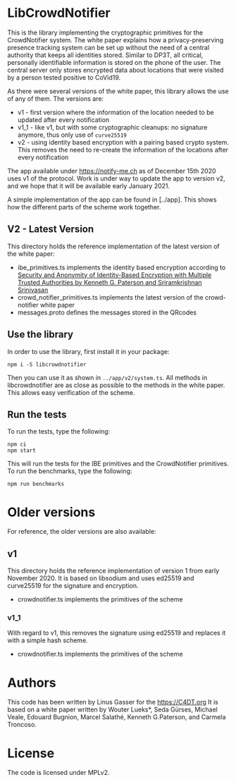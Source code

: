 # LibCrowdNotifier

This is the library implementing the cryptographic primitives for the CrowdNotifier system.
The white paper explains how a privacy-preserving presence tracking system can be set up without the need of a
 central authority that keeps all identities stored.
Similar to DP3T, all critical, personally identifiable information is stored on the phone of the user.
The central server only stores encrypted data about locations that were visited by a person tested positive to CoVid19.

As there were several versions of the white paper, this library allows the use of any of them.
The versions are:
- v1 - first version where the information of the location needed to be updated after every notification
- v1_1 - like v1, but with some cryptographic cleanups: no signature anymore, thus only use of `curve25519`
- v2 - using identity based encryption with a pairing based crypto system. This removes the need to re-create the
 information of the locations after every notification
 
The app available under https://notify-me.ch as of December 15th 2020 uses v1 of the protocol.
Work is under way to update the app to version v2, and we hope that it will be available early January 2021.

A simple implementation of the app can be found in [../app].
This shows how the different parts of the scheme work together.

## V2 - Latest Version

This directory holds the reference implementation of the latest version of the white paper:
- ibe_primitives.ts implements the identity based encryption according to [Security and Anonymity of Identity-Based
Encryption with Multiple Trusted Authorities by Kenneth G. Paterson and Sriramkrishnan
Srinivasan](http://www.isg.rhul.ac.uk/~prai175/PatersonS08.pdf)
- crowd_notifier_primitives.ts implements the latest version of the crowd-notifier white paper
- messages.proto defines the messages stored in the QRcodes

## Use the library

In order to use the library, first install it in your package:

```
npm i -S libcrowdnotifier
```

Then you can use it as shown in `../app/v2/system.ts`.
All methods in libcrowdnotifier are as close as possible to the methods in the white paper.
This allows easy verification of the scheme.

## Run the tests

To run the tests, type the following:

```
npm ci
npm start
```

This will run the tests for the IBE primitives and the CrowdNotifier primitives.
To run the benchmarks, type the following:

```
npm run benchmarks
```

# Older versions

For reference, the older versions are also available:

## v1

This directory holds the reference implementation of version 1 from early November 2020. 
It is based on libsodium and uses ed25519 and curve25519 for the signature and encryption. 
- crowdnotifier.ts implements the primitives of the scheme

### v1_1

With regard to v1, this removes the signature using ed25519 and replaces it with a simple hash scheme.
- crowdnotifier.ts implements the primitives of the scheme

# Authors

This code has been written by Linus Gasser for the https://C4DT.org
It is based on a white paper written by Wouter Lueks*, Seda Gürses, Michael Veale, Edouard Bugnion, Marcel Salathé, 
Kenneth G.Paterson, and Carmela Troncoso.

# License

The code is licensed under MPLv2.
